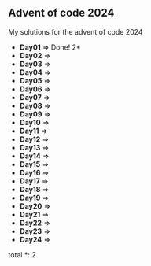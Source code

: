 ## Advent of code 2024

My solutions for the advent of code 2024    

- **Day01** => Done! 2*    
- **Day02** =>    
- **Day03** =>    
- **Day04** =>    
- **Day05** =>     
- **Day06** =>     
- **Day07** =>     
- **Day08** =>     
- **Day09** =>     
- **Day10** =>     
- **Day11** =>     
- **Day12** =>     
- **Day13** =>     
- **Day14** =>     
- **Day15** =>     
- **Day16** =>     
- **Day17** =>     
- **Day18** =>     
- **Day19** =>     
- **Day20** =>     
- **Day21** =>     
- **Day22** =>     
- **Day23** =>     
- **Day24** =>     
    
total *: 2
